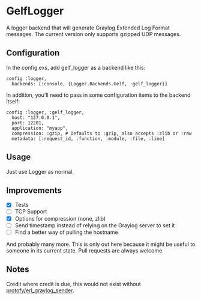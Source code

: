 # GelfLogger

A logger backend that will generate Graylog Extended Log Format messages. The
current version only supports gzipped UDP messages.

## Configuration

In the config.exs, add gelf_logger as a backend like this:

```
config :logger,
  backends: [:console, {Logger.Backends.Gelf, :gelf_logger}]
```

In addition, you'll need to pass in some configuration items to the backend
itself:

```
config :logger, :gelf_logger,
  host: "127.0.0.1",
  port: 12201,
  application: "myapp",
  compression: :gzip, # Defaults to :gzip, also accepts :zlib or :raw
  metadata: [:request_id, :function, :module, :file, :line]
```

## Usage

Just use Logger as normal.

## Improvements

- [x] Tests
- [ ] TCP Support
- [x] Options for compression (none, zlib)
- [ ] Send timestamp instead of relying on the Graylog server to set it
- [ ] Find a better way of pulling the hostname

And probably many more. This is only out here because it might be useful to
someone in its current state. Pull requests are always welcome.

## Notes

Credit where credit is due, this would not exist without
[protofy/erl_graylog_sender](https://github.com/protofy/erl_graylog_sender).

